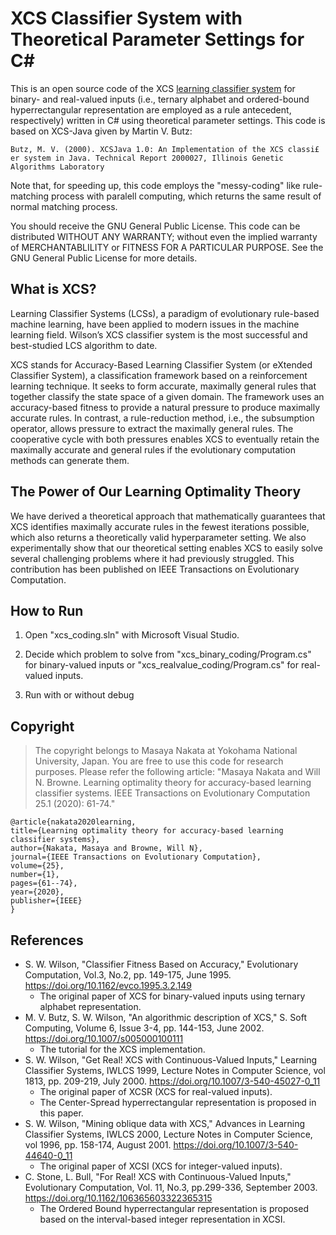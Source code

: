 # XCS Classifier System with Theoretical Parameter Settings for C#

This is an open source code of the XCS [learning classifier system](https://en.wikipedia.org/wiki/Learning_classifier_system) for binary- and real-valued inputs (i.e., ternary alphabet and ordered-bound hyperrectangular representation are employed as a rule antecedent, respectively) written in C# using theoretical parameter settings. This code is based on XCS-Java given by Martin V. Butz:

``
Butz, M. V. (2000). XCSJava 1.0: An Implementation of the XCS classi£ er system in Java. Technical Report 2000027, Illinois Genetic Algorithms Laboratory
``

Note that, for speeding up, this code employs the "messy-coding" like rule-matching process with paralell computing, which returns the same result of normal matching process.

You should receive the GNU General Public License. This code can be distributed WITHOUT ANY WARRANTY; without even the implied warranty of MERCHANTABLILITY or FITNESS FOR A PARTICULAR PURPOSE. See the GNU General Public License for more details.

## What is XCS?

Learning Classifier Systems (LCSs), a paradigm of evolutionary rule-based machine learning, have been applied to modern issues in the machine learning field. Wilson’s XCS classifier system is the most successful and best-studied LCS algorithm to date. 

XCS stands for Accuracy-Based Learning Classifier System (or eXtended Classifier System), a classification framework based on a reinforcement learning technique. It seeks to form accurate, maximally general rules that together classify the state space of a given domain. The framework uses an accuracy-based fitness to provide a natural pressure to produce maximally accurate rules. In contrast, a rule-reduction method, i.e., the subsumption operator, allows pressure to extract the maximally general rules. The cooperative cycle with both pressures enables XCS to eventually retain the maximally accurate and general rules if the evolutionary computation methods can generate them. 

## The Power of Our Learning Optimality Theory


We have derived a theoretical approach that mathematically guarantees that XCS identifies maximally accurate rules in the fewest iterations possible, which also returns a theoretically valid hyperparameter setting. We also experimentally show that our theoretical setting enables XCS to easily solve several challenging problems where it had previously struggled. This contribution has been published on IEEE Transactions on Evolutionary Computation.



## How to Run

 1. Open "xcs_coding.sln" with Microsoft Visual Studio.

 2. Decide which problem to solve from "xcs_binary_coding/Program.cs" for binary-valued inputs or "xcs_realvalue_coding/Program.cs" for real-valued inputs.

 3. Run with or without debug

## Copyright
> The copyright belongs to Masaya Nakata at Yokohama National University, Japan. You are free to use this code for research purposes. Please refer the following article: "Masaya Nakata and Will N. Browne. Learning optimality theory for accuracy-based learning classifier systems. IEEE Transactions on Evolutionary Computation 25.1 (2020): 61-74."

```
@article{nakata2020learning,
title={Learning optimality theory for accuracy-based learning classifier systems},
author={Nakata, Masaya and Browne, Will N},
journal={IEEE Transactions on Evolutionary Computation},
volume={25},
number={1},
pages={61--74},
year={2020},
publisher={IEEE}
}
```
## References
- S. W. Wilson, "Classifier Fitness Based on Accuracy," Evolutionary Computation, Vol.3, No.2, pp. 149-175, June 1995. https://doi.org/10.1162/evco.1995.3.2.149
    - The original paper of XCS for binary-valued inputs using ternary alphabet representation.
- M. V. Butz, S. W. Wilson, "An algorithmic description of XCS," S. Soft Computing, Volume 6, Issue 3-4, pp. 144-153, June 2002. https://doi.org/10.1007/s005000100111
    - The tutorial for the XCS implementation.
- S. W. Wilson, "Get Real! XCS with Continuous-Valued Inputs," Learning Classifier Systems, IWLCS 1999, Lecture Notes in Computer Science, vol 1813, pp. 209-219, July 2000. https://doi.org/10.1007/3-540-45027-0_11
    - The original paper of XCSR (XCS for real-valued inputs).
    - The Center-Spread hyperrectangular representation is proposed in this paper.
- S. W. Wilson, "Mining oblique data with XCS," Advances in Learning Classifier Systems, IWLCS 2000, Lecture Notes in Computer Science, vol 1996, pp. 158-174, August 2001. https://doi.org/10.1007/3-540-44640-0_11
    - The original paper of XCSI (XCS for integer-valued inputs).
- C. Stone, L. Bull, "For Real! XCS with Continuous-Valued Inputs," Evolutionary Computation, Vol. 11, No.3, pp.299-336, September 2003. https://doi.org/10.1162/106365603322365315
    - The Ordered Bound hyperrectangular representation is proposed based on the interval-based integer representation in XCSI.